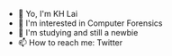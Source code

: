 - 👋 Yo, I'm KH Lai
- 👀 I'm interested in Computer Forensics
- 🌱 I'm studying and still a newbie
- 📫 How to reach me: Twitter

<!---
KH-Lai/KH-Lai is a ✨ special ✨ repository because its `README.md` (this file) appears on your GitHub profile.
You can click the Preview link to take a look at your changes.
--->
